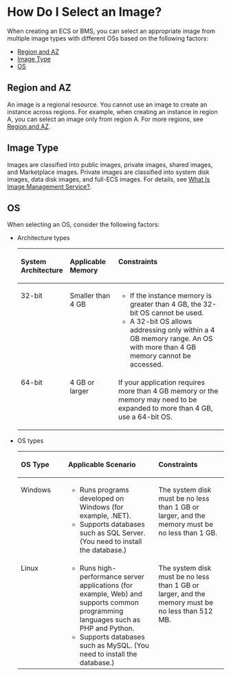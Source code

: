 # How Do I Select an Image?<a name="EN-US_TOPIC_0195253327"></a>

When creating an ECS or BMS, you can select an appropriate image from multiple image types with different OSs based on the following factors:

-   [Region and AZ](#section79821850163918)
-   [Image Type](#section17380359193914)
-   [OS](#section7760131584018)

## Region and AZ<a name="section79821850163918"></a>

An image is a regional resource. You cannot use an image to create an instance across regions. For example, when creating an instance in region A, you can select an image only from region A. For more regions, see  [Region and AZ](region-and-az.md).

## Image Type<a name="section17380359193914"></a>

Images are classified into public images, private images, shared images, and Marketplace images. Private images are classified into system disk images, data disk images, and full-ECS images. For details, see  [What Is Image Management Service?](what-is-image-management-service.md).

## OS<a name="section7760131584018"></a>

When selecting an OS, consider the following factors:

-   Architecture types

    <a name="table7114194612536"></a>
    <table><thead align="left"><tr id="row19115746145312"><th class="cellrowborder" valign="top" width="22.682268226822682%" id="mcps1.1.4.1.1"><p id="p13115154685311"><a name="p13115154685311"></a><a name="p13115154685311"></a>System Architecture</p>
    </th>
    <th class="cellrowborder" valign="top" width="23.582358235823584%" id="mcps1.1.4.1.2"><p id="p5115124625316"><a name="p5115124625316"></a><a name="p5115124625316"></a>Applicable Memory</p>
    </th>
    <th class="cellrowborder" valign="top" width="53.73537353735374%" id="mcps1.1.4.1.3"><p id="p311524618538"><a name="p311524618538"></a><a name="p311524618538"></a>Constraints</p>
    </th>
    </tr>
    </thead>
    <tbody><tr id="row1511594645320"><td class="cellrowborder" valign="top" width="22.682268226822682%" headers="mcps1.1.4.1.1 "><p id="p711514615311"><a name="p711514615311"></a><a name="p711514615311"></a>32-bit</p>
    </td>
    <td class="cellrowborder" valign="top" width="23.582358235823584%" headers="mcps1.1.4.1.2 "><p id="p1115946155317"><a name="p1115946155317"></a><a name="p1115946155317"></a>Smaller than 4 GB</p>
    </td>
    <td class="cellrowborder" valign="top" width="53.73537353735374%" headers="mcps1.1.4.1.3 "><a name="ul1721228185513"></a><a name="ul1721228185513"></a><ul id="ul1721228185513"><li>If the instance memory is greater than 4 GB, the 32-bit OS cannot be used.</li><li>A 32-bit OS allows addressing only within a 4 GB memory range. An OS with more than 4 GB memory cannot be accessed.</li></ul>
    </td>
    </tr>
    <tr id="row911534619535"><td class="cellrowborder" valign="top" width="22.682268226822682%" headers="mcps1.1.4.1.1 "><p id="p111513467530"><a name="p111513467530"></a><a name="p111513467530"></a>64-bit</p>
    </td>
    <td class="cellrowborder" valign="top" width="23.582358235823584%" headers="mcps1.1.4.1.2 "><p id="p11115646185320"><a name="p11115646185320"></a><a name="p11115646185320"></a>4 GB or larger</p>
    </td>
    <td class="cellrowborder" valign="top" width="53.73537353735374%" headers="mcps1.1.4.1.3 "><p id="p3115646145310"><a name="p3115646145310"></a><a name="p3115646145310"></a>If your application requires more than 4 GB memory or the memory may need to be expanded to more than 4 GB, use a 64-bit OS.</p>
    </td>
    </tr>
    </tbody>
    </table>

-   OS types

    <a name="table097815412573"></a>
    <table><thead align="left"><tr id="row9979195420571"><th class="cellrowborder" valign="top" width="22.882288228822883%" id="mcps1.1.4.1.1"><p id="p10979554205714"><a name="p10979554205714"></a><a name="p10979554205714"></a>OS Type</p>
    </th>
    <th class="cellrowborder" valign="top" width="43.784378437843785%" id="mcps1.1.4.1.2"><p id="p49791854185717"><a name="p49791854185717"></a><a name="p49791854185717"></a>Applicable Scenario</p>
    </th>
    <th class="cellrowborder" valign="top" width="33.33333333333333%" id="mcps1.1.4.1.3"><p id="p6979105475717"><a name="p6979105475717"></a><a name="p6979105475717"></a>Constraints</p>
    </th>
    </tr>
    </thead>
    <tbody><tr id="row8979135495717"><td class="cellrowborder" valign="top" width="22.882288228822883%" headers="mcps1.1.4.1.1 "><p id="p12979754145719"><a name="p12979754145719"></a><a name="p12979754145719"></a>Windows</p>
    </td>
    <td class="cellrowborder" valign="top" width="43.784378437843785%" headers="mcps1.1.4.1.2 "><a name="ul83661354598"></a><a name="ul83661354598"></a><ul id="ul83661354598"><li>Runs programs developed on Windows (for example, .NET).</li><li>Supports databases such as SQL Server. (You need to install the database.)</li></ul>
    </td>
    <td class="cellrowborder" valign="top" width="33.33333333333333%" headers="mcps1.1.4.1.3 "><p id="p951713315619"><a name="p951713315619"></a><a name="p951713315619"></a>The system disk must be no less than 1 GB or larger, and the memory must be no less than 1 GB.</p>
    </td>
    </tr>
    <tr id="row149796547573"><td class="cellrowborder" valign="top" width="22.882288228822883%" headers="mcps1.1.4.1.1 "><p id="p12979165475710"><a name="p12979165475710"></a><a name="p12979165475710"></a>Linux</p>
    </td>
    <td class="cellrowborder" valign="top" width="43.784378437843785%" headers="mcps1.1.4.1.2 "><a name="ul12695213017"></a><a name="ul12695213017"></a><ul id="ul12695213017"><li>Runs high-performance server applications (for example, Web) and supports common programming languages such as PHP and Python.</li><li>Supports databases such as MySQL. (You need to install the database.)</li></ul>
    </td>
    <td class="cellrowborder" valign="top" width="33.33333333333333%" headers="mcps1.1.4.1.3 "><p id="p3780917866"><a name="p3780917866"></a><a name="p3780917866"></a>The system disk must be no less than 1 GB or larger, and the memory must be no less than 512 MB.</p>
    </td>
    </tr>
    </tbody>
    </table>


